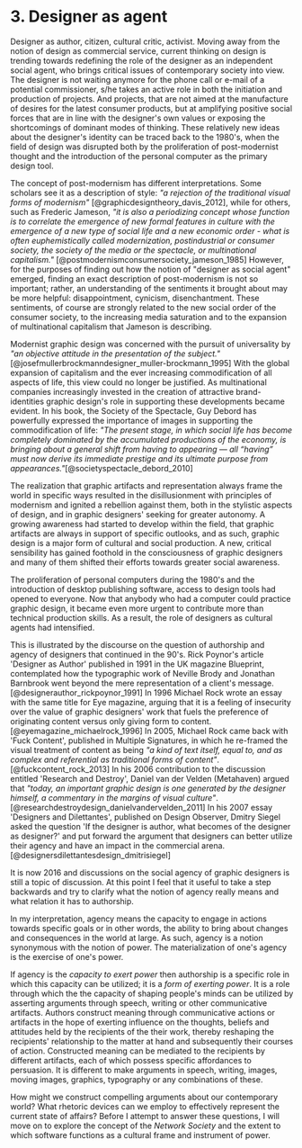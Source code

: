 

# 3. Designer as agent

Designer as author, citizen, cultural critic, activist. Moving away from the notion of design as commercial service, current thinking on design is trending towards redefining the role of the designer as an independent social agent, who brings critical issues of contemporary society into view. The designer is not waiting anymore for the phone call or e-mail of a potential commissioner, s/he takes an active role in both the initiation and production of projects. And projects, that are not aimed at the manufacture of desires for the latest consumer products, but at amplifying positive social forces that are in line with the designer's own values or exposing the shortcomings of dominant modes of thinking. These relatively new ideas about the designer's identity can be traced back to the 1980's, when the field of design was disrupted both by the proliferation of post-modernist thought and the introduction of the personal computer as the primary design tool.

The concept of post-modernism has different interpretations. Some scholars see it as a description of style: *"a rejection of the traditional visual forms of modernism"* [@graphicdesigntheory_davis_2012], while for others, such as Frederic Jameson, *"it is also a periodizing concept whose function is to correlate the emergence of new formal features in culture with the emergence of a new type of social life and a new economic order - what is often euphemistically called modernization, postindustrial or consumer society, the society of the media or the spectacle, or multinational capitalism."* [@postmodernismconsumersociety_jameson_1985]
However, for the purposes of finding out how the notion of "designer as social agent" emerged, finding an exact description of post-modernism is not so important; rather, an understanding of the sentiments it brought about may be more helpful: disappointment, cynicism, disenchantment. These sentiments, of course are strongly related to the new social order of the consumer society, to the increasing media saturation and to the expansion of multinational capitalism that Jameson is describing.

Modernist graphic design was concerned with the pursuit of universality by *"an objective attitude in the presentation of the subject."*[@josefmullerbrockmanndesigner_muller-brockmann_1995] With the global expansion of capitalism and the ever increasing commodification of all aspects of life, this view could no longer be justified. As multinational companies increasingly invested in the creation of attractive brand-identities graphic design's role in supporting these developments became evident.
In his book, the Society of the Spectacle, Guy Debord has powerfully expressed the importance of images in supporting the commodification of life: *"The present stage, in which social life has become completely dominated by the accumulated productions of the economy, is bringing about a general shift from having to appearing — all “having” must now derive its immediate prestige and its ultimate purpose from appearances."*[@societyspectacle_debord_2010]

The realization that graphic artifacts and representation always frame the world in specific ways resulted in the disillusionment with principles of modernism and ignited a rebellion against them, both in the stylistic aspects of design, and in graphic designers' seeking for greater autonomy. A growing awareness had started to develop within the field, that graphic artifacts are always in support of specific outlooks, and as such, graphic design is a major form of cultural and social production. A new, critical sensibility has gained foothold in the consciousness of graphic designers and many of them shifted their efforts towards greater social awareness.

The proliferation of personal computers during the 1980's and the introduction of desktop publishing software, access to design tools had opened to everyone. Now that anybody who had a computer could practice graphic design, it became even more urgent to contribute more than technical production skills. As a result, the role of designers as cultural agents had intensified.

This is illustrated by the discourse on the question of authorship and agency of designers that continued in the 90's. Rick Poynor's article 'Designer as Author' published in 1991 in the UK magazine Blueprint, contemplated how the typographic work of Neville Brody and Jonathan Barnbrook went beyond the mere representation of a client's message.[@designerauthor_rickpoynor_1991] In 1996  Michael Rock wrote an essay with the same title for Eye magazine, arguing that it is a feeling of insecurity over the value of graphic designers' work that fuels the preference of originating content versus only giving form to content.[@eyemagazine_michaelrock_1996] In 2005, Michael Rock came back with 'Fuck Content', published in Multiple Signatures, in which he re-framed the visual treatment of content as being *"a kind of text itself, equal to, and as complex and referential as traditional forms of content"*.[@fuckcontent_rock_2013] In his 2006 contribution to the discussion entitled 'Research and Destroy', Daniel van der Velden (Metahaven) argued that *"today, an important graphic design is one generated by the designer himself, a commentary in the margins of visual culture"*.[@researchdestroydesign_danielvandervelden_2011] In his 2007 essay 'Designers and Dilettantes', published on Design Observer, Dmitry Siegel asked the question 'If the designer is author, what becomes of the designer as designer?' and put forward the argument that designers can better utilize their agency and have an impact in the commercial arena.[@designersdilettantesdesign_dmitrisiegel]

It is now 2016 and discussions on the social agency of graphic designers is still a topic of discussion. At this point I feel that it useful to take a step backwards and try to clarify what the notion of agency really means and what relation it has to  authorship.

In my interpretation, agency means the capacity to engage in actions towards specific goals or in other words, the ability to bring about changes and consequences in the world at large. As such, agency is a notion synonymous with the notion of power. The materialization of one's agency is the exercise of one's power.

If agency is the *capacity to exert power* then authorship is a specific role in which this capacity can be utilized; it is a *form of exerting power*.
It is a role through which the the capacity of shaping people's minds can be utilized by asserting arguments through speech, writing or other communicative artifacts. Authors construct meaning through communicative actions or artifacts in the hope of exerting influence on the thoughts, beliefs and attitudes held by the recipients of the their work, thereby reshaping the recipients' relationship to the matter at hand and subsequently their courses of action. Constructed meaning can be mediated to the recipients by different artifacts, each of which possess specific affordances to persuasion. It is different to make arguments in speech, writing, images, moving images, graphics, typography or any combinations of these.

How might we construct compelling arguments about our contemporary world? What rhetoric devices can we employ to effectively represent the current state of affairs? Before I attempt to answer these questions, I will move on to explore the concept of the *Network Society* and the extent to which software functions as a cultural frame and instrument of power.
